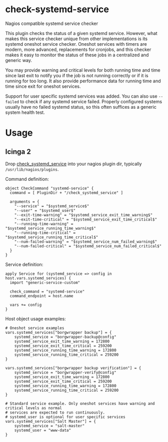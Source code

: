 # check-systemd-service
Nagios compatible systemd service checker

This plugin checks the status of a given systemd service. However, what makes this service checker unique from other implementations is its systemd oneshot service checker. Oneshot services with timers are modern, more advanced, replacements for cronjobs, and this checker makes it easy to monitor the status of these jobs in a centralized and generic way.

You may provide warning and critical levels for both running time and time since last exit to notify you if the job is not running correctly or if it is running for too long. It also provide performance data for running time and time since exit for oneshot services.

Support for user specific systemd services was added.
You can also use `--failed` to check if any systemd service failed.
Properly configured systems usually have no failed systemd status, so this often suffices as a generic system health test.

# Usage
## Icinga 2
Drop [check_systemd_service](src/check_systemd_service) into your nagios plugin dir, typically `/usr/lib/nagios/plugins`.

Command definition:

    object CheckCommand "systemd-service" {
      command = [ PluginDir + "/check_systemd_service" ]

      arguments = {
        "--service" = "$systemd_service$"
        "--user" = "$systemd_user$" 
        "--exit-time-warning" = "$systemd_service_exit_time_warning$"
        "--exit-time-critical" = "$systemd_service_exit_time_critical$"
        "--running-time-warning" = "$systemd_service_running_time_warning$"
        "--running-time-critical" = "$systemd_service_running_time_critical$"
        "--num-failed-warning" = "$systemd_service_num_failed_warning$"
        "--num-failed-critical" = "$systemd_service_num_failed_critical$"
      }
    }
 
Service definition:
 
    apply Service for (systemd_service => config in host.vars.systemd_services) {
      import "generic-service-custom"

      check_command = "systemd-service"
      command_endpoint = host.name

      vars += config
    }

Host object usage examples:

    # Oneshot service examples
    vars.systemd_services["borgwrapper backup"] = {
        systemd_service = "borgwrapper-backup@config"
        systemd_service_exit_time_warning = 172800
        systemd_service_exit_time_critical = 259200
        systemd_service_running_time_warning = 172800
        systemd_service_running_time_critical = 259200
    }

    vars.systemd_services["borgwrapper backup verification"] = {
        systemd_service = "borgwrapper-verify@config"
        systemd_service_exit_time_warning = 172800
        systemd_service_exit_time_critical = 259200
        systemd_service_running_time_warning = 172800
        systemd_service_running_time_critical = 259200
    }
    
    # Standard service example. Only oneshot services have warning and critical levels as normal
    # services are expected to run continuously.
    # systemd_user is optional for user specific services    
    vars.systemd_services["Salt Master"] = {
        systemd_service = "salt-master"
        systemd_user = "www-data"
    }    
